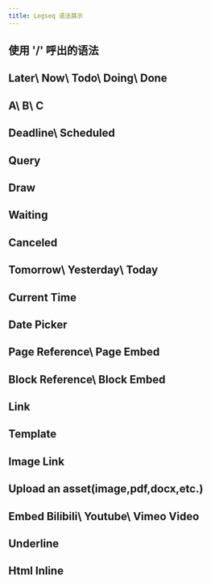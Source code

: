 ```yaml
---
title: Logseq 语法展示
---
```


## 使用 '/' 呼出的语法
## Later\ Now\ Todo\ Doing\ Done
###
## A\ B\ C
## Deadline\ Scheduled
## Query
## Draw
## Waiting
## Canceled
## Tomorrow\ Yesterday\ Today
## Current Time
## Date Picker
## Page Reference\ Page Embed
## Block Reference\ Block Embed
## Link
## Template
## Image Link
## Upload an asset(image,pdf,docx,etc.)
## Embed Bilibili\ Youtube\ Vimeo Video
## Underline
## Html Inline
##
